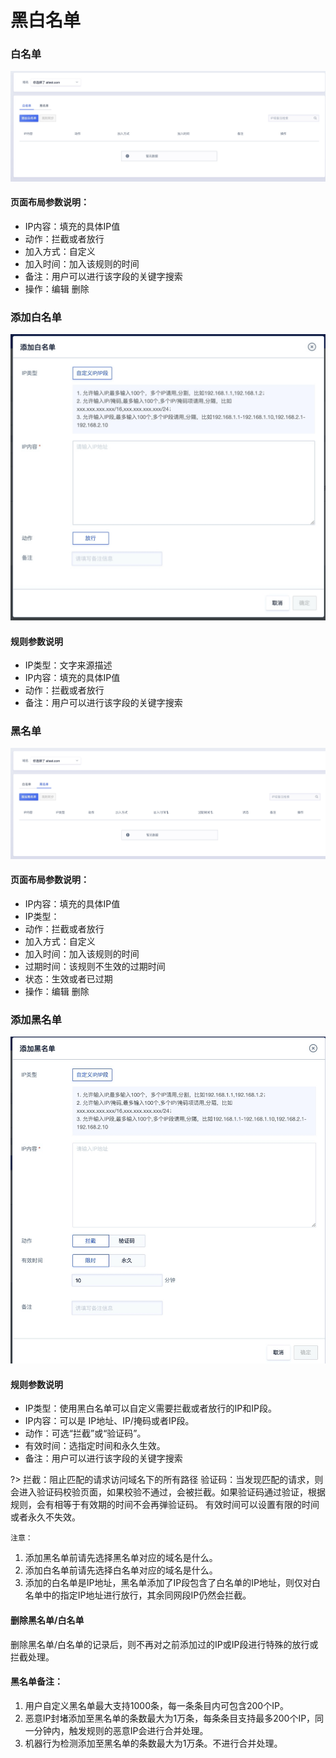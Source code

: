 # 

# 黑白名单

### 白名单
![](/images/15971406826966.jpg)

#### 页面布局参数说明：

  - IP内容：填充的具体IP值
  - 动作：拦截或者放行
  - 加入方式：自定义
  - 加入时间：加入该规则的时间
  - 备注：用户可以进行该字段的关键字搜索
  - 操作：编辑 删除

### 添加白名单
![](/images/15971453065868.jpg)

#### 规则参数说明
  
  - IP类型：文字来源描述
  - IP内容：填充的具体IP值
  - 动作：拦截或者放行
  - 备注：用户可以进行该字段的关键字搜索

### 黑名单
![-w1259](/images/15971407343027.jpg)

#### 页面布局参数说明：

  - IP内容：填充的具体IP值
  - IP类型：
  - 动作：拦截或者放行
  - 加入方式：自定义
  - 加入时间：加入该规则的时间
  - 过期时间：该规则不生效的过期时间
  - 状态：生效或者已过期
  - 操作：编辑 删除

### 添加黑名单
![](/images/15971407459369.jpg)

#### 规则参数说明

  - IP类型：使用黑白名单可以自定义需要拦截或者放行的IP和IP段。
  - IP内容：可以是 IP地址、IP/掩码或者IP段。
  - 动作：可选“拦截”或“验证码”。
  - 有效时间：选指定时间和永久生效。
  - 备注：用户可以进行该字段的关键字搜索

?> 拦截：阻止匹配的请求访问域名下的所有路径
验证码：当发现匹配的请求，则会进入验证码校验页面，如果校验不通过，会被拦截。如果验证码通过验证，根据规则，会有相等于有效期的时间不会再弹验证码。
有效时间可以设置有限的时间或者永久不失效。

`注意：`
1. 添加黑名单前请先选择黑名单对应的域名是什么。
2. 添加白名单前请先选择白名单对应的域名是什么。
3. 添加的白名单是IP地址，黑名单添加了IP段包含了白名单的IP地址，则仅对白名单中的指定IP地址进行放行，其余同网段IP仍然会拦截。

#### 删除黑名单/白名单
删除黑名单/白名单的记录后，则不再对之前添加过的IP或IP段进行特殊的放行或拦截处理。

#### 黑名单备注：
1. 用户自定义黑名单最大支持1000条，每一条条目内可包含200个IP。
2. 恶意IP封堵添加至黑名单的条数最大为1万条，每条条目支持最多200个IP，同一分钟内，触发规则的恶意IP会进行合并处理。
3. 机器行为检测添加至黑名单的条数最大为1万条。不进行合并处理。


